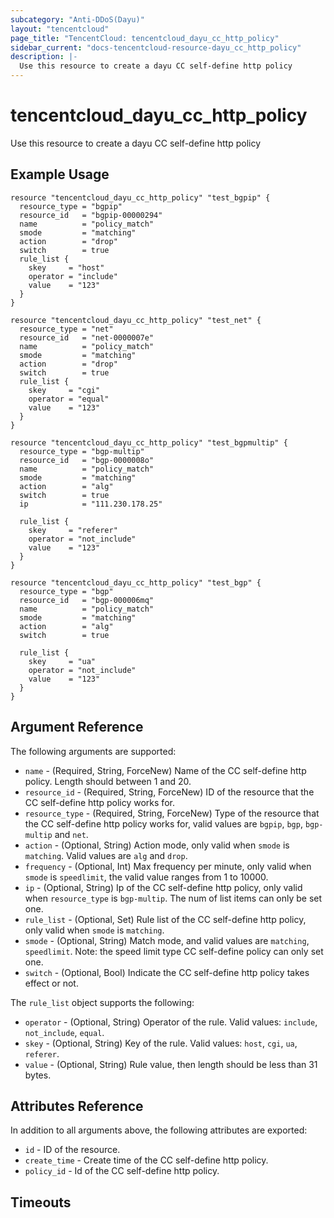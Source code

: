 ```yaml
---
subcategory: "Anti-DDoS(Dayu)"
layout: "tencentcloud"
page_title: "TencentCloud: tencentcloud_dayu_cc_http_policy"
sidebar_current: "docs-tencentcloud-resource-dayu_cc_http_policy"
description: |-
  Use this resource to create a dayu CC self-define http policy
---
```


# tencentcloud_dayu_cc_http_policy

Use this resource to create a dayu CC self-define http policy

## Example Usage

```hcl
resource "tencentcloud_dayu_cc_http_policy" "test_bgpip" {
  resource_type = "bgpip"
  resource_id   = "bgpip-00000294"
  name          = "policy_match"
  smode         = "matching"
  action        = "drop"
  switch        = true
  rule_list {
    skey     = "host"
    operator = "include"
    value    = "123"
  }
}

resource "tencentcloud_dayu_cc_http_policy" "test_net" {
  resource_type = "net"
  resource_id   = "net-0000007e"
  name          = "policy_match"
  smode         = "matching"
  action        = "drop"
  switch        = true
  rule_list {
    skey     = "cgi"
    operator = "equal"
    value    = "123"
  }
}

resource "tencentcloud_dayu_cc_http_policy" "test_bgpmultip" {
  resource_type = "bgp-multip"
  resource_id   = "bgp-0000008o"
  name          = "policy_match"
  smode         = "matching"
  action        = "alg"
  switch        = true
  ip            = "111.230.178.25"

  rule_list {
    skey     = "referer"
    operator = "not_include"
    value    = "123"
  }
}

resource "tencentcloud_dayu_cc_http_policy" "test_bgp" {
  resource_type = "bgp"
  resource_id   = "bgp-000006mq"
  name          = "policy_match"
  smode         = "matching"
  action        = "alg"
  switch        = true

  rule_list {
    skey     = "ua"
    operator = "not_include"
    value    = "123"
  }
}
```

## Argument Reference

The following arguments are supported:

* `name` - (Required, String, ForceNew) Name of the CC self-define http policy. Length should between 1 and 20.
* `resource_id` - (Required, String, ForceNew) ID of the resource that the CC self-define http policy works for.
* `resource_type` - (Required, String, ForceNew) Type of the resource that the CC self-define http policy works for, valid values are `bgpip`, `bgp`, `bgp-multip` and `net`.
* `action` - (Optional, String) Action mode, only valid when `smode` is `matching`. Valid values are `alg` and `drop`.
* `frequency` - (Optional, Int) Max frequency per minute, only valid when `smode` is `speedlimit`, the valid value ranges from 1 to 10000.
* `ip` - (Optional, String) Ip of the CC self-define http policy, only valid when `resource_type` is `bgp-multip`. The num of list items can only be set one.
* `rule_list` - (Optional, Set) Rule list of the CC self-define http policy,  only valid when `smode` is `matching`.
* `smode` - (Optional, String) Match mode, and valid values are `matching`, `speedlimit`. Note: the speed limit type CC self-define policy can only set one.
* `switch` - (Optional, Bool) Indicate the CC self-define http policy takes effect or not.

The `rule_list` object supports the following:

* `operator` - (Optional, String) Operator of the rule. Valid values: `include`, `not_include`, `equal`.
* `skey` - (Optional, String) Key of the rule. Valid values: `host`, `cgi`, `ua`, `referer`.
* `value` - (Optional, String) Rule value, then length should be less than 31 bytes.

## Attributes Reference

In addition to all arguments above, the following attributes are exported:

* `id` - ID of the resource.
* `create_time` - Create time of the CC self-define http policy.
* `policy_id` - Id of the CC self-define http policy.


## Timeouts

<no value>


